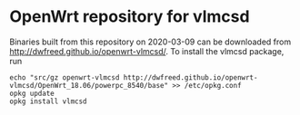 OpenWrt repository for vlmcsd
========
Binaries built from this repository on 2020-03-09 can be downloaded from http://dwfreed.github.io/openwrt-vlmcsd/.
To install the vlmcsd package, run
```
echo "src/gz openwrt-vlmcsd http://dwfreed.github.io/openwrt-vlmcsd/OpenWrt_18.06/powerpc_8540/base" >> /etc/opkg.conf
opkg update
opkg install vlmcsd
```

